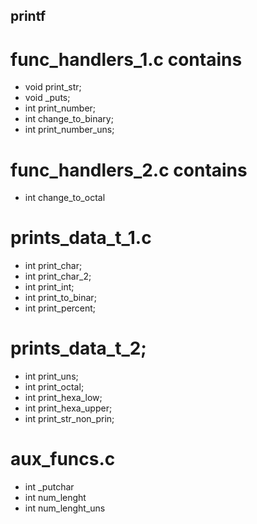 ## printf


# func_handlers_1.c contains


+ void print_str;
+ void _puts;
+ int print_number;
+ int change_to_binary;
+ int print_number_uns;

# func_handlers_2.c contains

+ int change_to_octal

# prints_data_t_1.c

+ int print_char;
+ int print_char_2;
+ int print_int;
+ int print_to_binar;
+ int print_percent;

# prints_data_t_2;


+ int print_uns;
+ int print_octal;
+ int print_hexa_low;
+ int print_hexa_upper;
+ int print_str_non_prin;

# aux_funcs.c

+ int _putchar
+ int num_lenght
+ int num_lenght_uns
